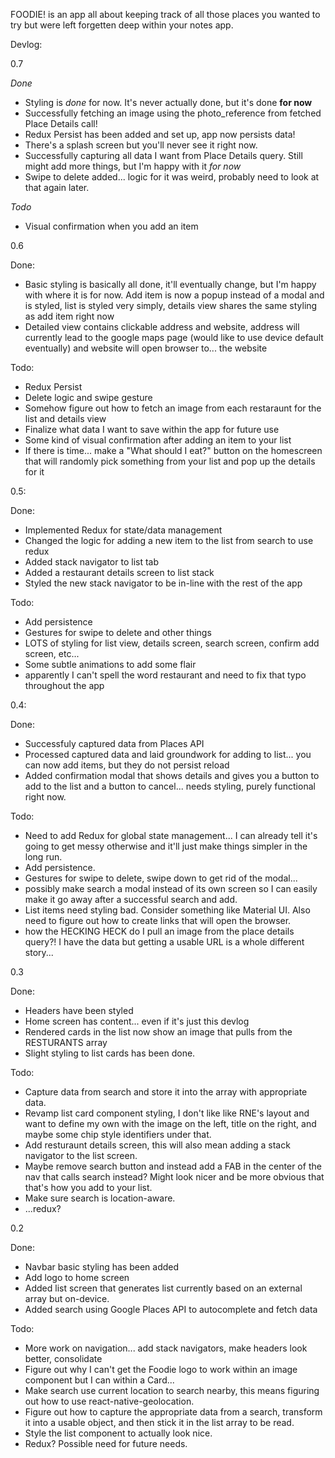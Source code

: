 FOODIE! is an app all about keeping track of all those places you wanted to try but were left forgetten deep within your notes app.

Devlog:

0.7

_Done_

-   Styling is _done_ for now. It's never actually done, but it's done **for now**
-   Successfully fetching an image using the photo_reference from fetched Place Details call!
-   Redux Persist has been added and set up, app now persists data!
-   There's a splash screen but you'll never see it right now.
-   Successfully capturing all data I want from Place Details query. Still might add more things, but I'm happy with it _for now_
-   Swipe to delete added... logic for it was weird, probably need to look at that again later.

_Todo_

-   Visual confirmation when you add an item

0.6

Done:

-   Basic styling is basically all done, it'll eventually change, but I'm happy with where it is for now. Add item is now a popup instead of a modal and is styled, list is styled very simply, details view shares the same styling as add item right now
-   Detailed view contains clickable address and website, address will currently lead to the google maps page (would like to use device default eventually) and website will open browser to... the website

Todo:

-   Redux Persist
-   Delete logic and swipe gesture
-   Somehow figure out how to fetch an image from each restaraunt for the list and details view
-   Finalize what data I want to save within the app for future use
-   Some kind of visual confirmation after adding an item to your list
-   If there is time... make a "What should I eat?" button on the homescreen that will randomly pick something from your list and pop up the details for it

0.5:

Done:

-   Implemented Redux for state/data management
-   Changed the logic for adding a new item to the list from search to use redux
-   Added stack navigator to list tab
-   Added a restaurant details screen to list stack
-   Styled the new stack navigator to be in-line with the rest of the app

Todo:

-   Add persistence
-   Gestures for swipe to delete and other things
-   LOTS of styling for list view, details screen, search screen, confirm add screen, etc...
-   Some subtle animations to add some flair
-   apparently I can't spell the word restaurant and need to fix that typo throughout the app

0.4:

Done:

-   Successfuly captured data from Places API
-   Processed captured data and laid groundwork for adding to list... you can now add items, but they do not persist reload
-   Added confirmation modal that shows details and gives you a button to add to the list and a button to cancel... needs styling, purely functional right now.

Todo:

-   Need to add Redux for global state management... I can already tell it's going to get messy otherwise and it'll just make things simpler in the long run.
-   Add persistence.
-   Gestures for swipe to delete, swipe down to get rid of the modal...
-   possibly make search a modal instead of its own screen so I can easily make it go away after a successful search and add.
-   List items need styling bad. Consider something like Material UI. Also need to figure out how to create links that will open the browser.
-   how the HECKING HECK do I pull an image from the place details query?! I have the data but getting a usable URL is a whole different story...

0.3

Done:

-   Headers have been styled
-   Home screen has content... even if it's just this devlog
-   Rendered cards in the list now show an image that pulls from the RESTURANTS array
-   Slight styling to list cards has been done.

Todo:

-   Capture data from search and store it into the array with appropriate data.
-   Revamp list card component styling, I don't like like RNE's layout and want to define my own with the image on the left, title on the right, and maybe some chip style identifiers under that.
-   Add resturaunt details screen, this will also mean adding a stack navigator to the list screen.
-   Maybe remove search button and instead add a FAB in the center of the nav that calls search instead? Might look nicer and be more obvious that that's how you add to your list.
-   Make sure search is location-aware.
-   ...redux?

0.2

Done:

-   Navbar basic styling has been added
-   Add logo to home screen
-   Added list screen that generates list currently based on an external array but on-device.
-   Added search using Google Places API to autocomplete and fetch data

Todo:

-   More work on navigation... add stack navigators, make headers look better, consolidate
-   Figure out why I can't get the Foodie logo to work within an image component but I can within a Card...
-   Make search use current location to search nearby, this means figuring out how to use react-native-geolocation.
-   Figure out how to capture the appropriate data from a search, transform it into a usable object, and then stick it in the list array to be read.
-   Style the list component to actually look nice.
-   Redux? Possible need for future needs.
